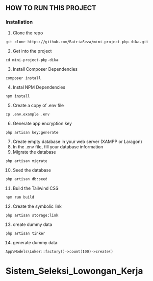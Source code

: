 ## HOW TO RUN THIS PROJECT

### Installation

1. Clone the repo
```
git clone https://github.com/RatriaSeza/mini-project-pbp-dika.git
```
2. Get into the project
```
cd mini-project-pbp-dika
```
3. Install Composer Dependencies
```
composer install
```
4. Instal NPM Dependencies
```
npm install
```
5. Create a copy of .env file
```
cp .env.example .env
```
6. Generate app encryption key
```
php artisan key:generate
```
7. Create empty database in your web server (XAMPP or Laragon)
8. In the .env file, fill your database information
9. Migrate the database
```
php artisan migrate
```
10. Seed the database
```
php artisan db:seed
```
11. Build the Tailwind CSS
```
npm run build
```
12. Create the symbolic link
```
php artisan storage:link
```
13. create dummy data
```
php artisan tinker
```
14. generate dummy data
```
App\Models\Loker::factory()->count(100)->create()
```
# Sistem_Seleksi_Lowongan_Kerja
